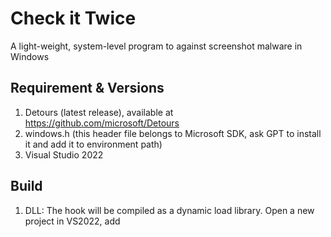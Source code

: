 # Check it Twice
  A light-weight, system-level program to against screenshot malware in Windows

## Requirement & Versions
1. Detours (latest release), available at https://github.com/microsoft/Detours
2. windows.h (this header file belongs to Microsoft SDK, ask GPT to install it and add it to environment path)
3. Visual Studio 2022

## Build
1. DLL: The hook will be compiled as a dynamic load library. Open a new project in VS2022, add 

